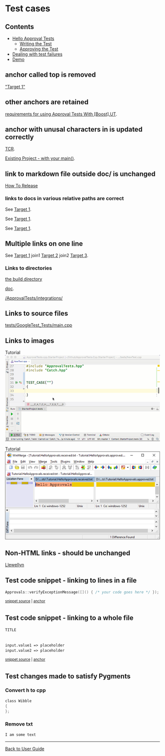 <!--
GENERATED FILE - DO NOT EDIT
This file was generated by [MarkdownSnippets](https://github.com/SimonCropp/MarkdownSnippets).
Source File: /doc/mdsource/Tutorial.source.md
To change this file edit the source file and then execute ./run_markdown_templates.sh.
-->

<a id="top"></a>

# Test cases

<!-- toc -->
## Contents

  * [Hello Approval Tests](#hello-approval-tests)
    * [Writing the Test](#writing-the-test)
    * [Approving the Test](#approving-the-test)
  * [Dealing with test failures](#dealing-with-test-failures)
  * [Demo](#demo)<!-- endtoc -->

## anchor called top is removed

["Target 1"](/doc/DisposableObjects.md#top)

## other anchors are retained

[requirements for using Approval Tests With \[Boost\].UT](/doc/UsingUT.md#requirements).

## anchor with unusal characters in is updated correctly

[TCR](/doc/Glossary.md#test--commit--revert-tcr).

[Existing Project - with your main()](/doc/UsingCatch.md#existing-project---with-your-main).

## link to markdown file outside doc/ is unchanged

[How To Release](/build/HowToRelease.md#top)

### links to docs in various relative paths are correct

See [Target 1](/doc/subdir1/Doc1.md#target1).

See [Target 1](/doc/subdir/Doc1.md#target1).

See [Target 1](/doc/Doc1.md#target1).

## Multiple links on one line

See [Target 1](/doc/Doc1.md#target1) join1 [Target 2](/doc/Doc2.md#target3) join2 [Target 3](/doc/Doc3.md#target3).

### Links to directories

[the build directory](/build/)

[doc](/doc/).

[/ApprovalTests/integrations/](/ApprovalTests/integrations/)

## Links to source files

[tests/GoogleTest_Tests/main.cpp](/tests/GoogleTest_Tests/main.cpp)

## Links to images

Tutorial ![Intro Graphic](/doc/images/ApprovalTests.cpp.IntroGraphic.gif?raw=true)

Tutorial ![New Failure](/doc/images/tutorial/01_new_failure.png?raw=true)

## Non-HTML links - should be unchanged

[Llewellyn](mailto:llewellyn.falco@gmail.com)

## Test code snippet - linking to lines in a file

<!-- snippet: verify_exception_message_example -->
<a id='snippet-verify_exception_message_example'/></a>
```cpp
Approvals::verifyExceptionMessage([]() { /* your code goes here */ });
```
<sup><a href='/tests/DocTest_Tests/ApprovalsTests.cpp#L105-L107' title='File snippet `verify_exception_message_example` was extracted from'>snippet source</a> | <a href='#snippet-verify_exception_message_example' title='Navigate to start of snippet `verify_exception_message_example`'>anchor</a></sup>
<!-- endsnippet -->

## Test code snippet - linking to a whole file

<!-- snippet: VectorTests.VerifyAllStartingPoint.approved.txt -->
<a id='snippet-VectorTests.VerifyAllStartingPoint.approved.txt'/></a>
```txt
TITLE


input.value1 => placeholder
input.value2 => placeholder

```
<sup><a href='/tests/DocTest_Tests/approval_tests/VectorTests.VerifyAllStartingPoint.approved.txt#L1-L6' title='File snippet `VectorTests.VerifyAllStartingPoint.approved.txt` was extracted from'>snippet source</a> | <a href='#snippet-VectorTests.VerifyAllStartingPoint.approved.txt' title='Navigate to start of snippet `VectorTests.VerifyAllStartingPoint.approved.txt`'>anchor</a></sup>
<!-- endsnippet -->

## Test changes made to satisfy Pygments

### Convert h to cpp

```h
class Wibble
{
};
```

### Remove txt

```txt
I am some text
```

---

[Back to User Guide](/doc/README.md#top)

